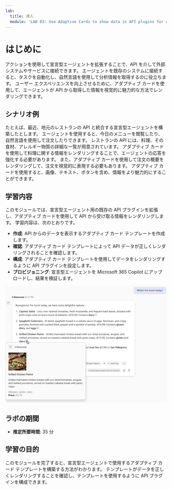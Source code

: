 ```yaml
---
lab:
  title: 導入
  module: 'LAB 03: Use Adaptive Cards to show data in API plugins for declarative agents'
---
```


# はじめに

アクションを使用して宣言型エージェントを拡張することで、API を介して外部システムやサービスに接続できます。 エージェントを既存のシステムに接続すると、タスクを自動化し、自然言語を使用して分析情報を取得するのに役立ちます。 ユーザー エクスペリエンスを向上させるために、アダプティブ カードを使用して、エージェントが API から取得した情報を視覚的に魅力的な方法でレンダリングできます。

## シナリオ例

たとえば、最近、地元のレストランの API と統合する宣言型エージェントを構築したとします。 エージェントを使用すると、今日のメニューを閲覧したり、自然言語を使用して注文したりできます。 レストランの API には、料理、その食材、アレルギー物質の詳細な一覧が用意されています。 アダプティブ カードを使用して料理に関する情報をレンダリングすることで、エージェントの応答を強化する必要があります。 また、アダプティブ カードを使用して注文の概要をレンダリングして、注文を視覚的に表現する必要もあります。 アダプティブ カードを使用すると、画像、テキスト、ボタンを含め、情報をより魅力的にすることができます。

## 学習内容

このモジュールでは、宣言型エージェント用の既存の API プラグインを拡張し、アダプティブ カードを使用して API から受け取る情報をレンダリングします。 学習内容は、次のとおりです。

- **作成**: API からのデータを表示するアダプティブ カード テンプレートを作成します。
- **確認**: アダプティブ カード テンプレートによって API データが正しくレンダリングされることを確認します。
- **構成**: アダプティブ カード テンプレートを使用してデータをレンダリングするように API プラグインを設定します。
- **プロビジョニング**: 宣言型エージェントを Microsoft 365 Copilot にアップロードし、結果を検証します。

![アダプティブ カードを使用して外部 API からの情報をユーザーに応答する宣言型エージェントのスクリーンショット。](../media/LAB_03/1-agent-response-adaptive-card-dish.png)

## ラボの期間

- **推定所要時間**: 35 分

## 学習の目的

このモジュールを完了すると、宣言型エージェントで使用するアダプティブ カード テンプレートを構築する方法がわかります。 テンプレートがデータを正しくレンダリングすることを確認し、テンプレートを使用するように API プラグインを構成できます。
